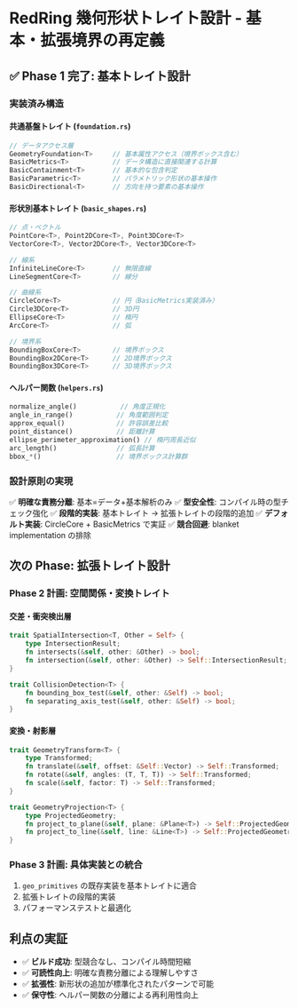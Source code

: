 # RedRing 幾何形状トレイト設計 - 基本・拡張境界の再定義

## ✅ Phase 1 完了: 基本トレイト設計

### 実装済み構造

#### 共通基盤トレイト (`foundation.rs`)

```rust
// データアクセス層
GeometryFoundation<T>     // 基本属性アクセス（境界ボックス含む）
BasicMetrics<T>           // データ構造に直接関連する計算
BasicContainment<T>       // 基本的な包含判定
BasicParametric<T>        // パラメトリック形状の基本操作
BasicDirectional<T>       // 方向を持つ要素の基本操作
```

#### 形状別基本トレイト (`basic_shapes.rs`)

```rust
// 点・ベクトル
PointCore<T>, Point2DCore<T>, Point3DCore<T>
VectorCore<T>, Vector2DCore<T>, Vector3DCore<T>

// 線系
InfiniteLineCore<T>       // 無限直線
LineSegmentCore<T>        // 線分

// 曲線系
CircleCore<T>             // 円（BasicMetrics実装済み）
Circle3DCore<T>           // 3D円
EllipseCore<T>            // 楕円
ArcCore<T>                // 弧

// 境界系
BoundingBoxCore<T>        // 境界ボックス
BoundingBox2DCore<T>      // 2D境界ボックス
BoundingBox3DCore<T>      // 3D境界ボックス
```

#### ヘルパー関数 (`helpers.rs`)

```rust
normalize_angle()           // 角度正規化
angle_in_range()           // 角度範囲判定
approx_equal()             // 許容誤差比較
point_distance()           // 距離計算
ellipse_perimeter_approximation() // 楕円周長近似
arc_length()               // 弧長計算
bbox_*()                   // 境界ボックス計算群
```

### 設計原則の実現

✅ **明確な責務分離**: 基本=データ+基本解析のみ
✅ **型安全性**: コンパイル時の型チェック強化
✅ **段階的実装**: 基本トレイト → 拡張トレイトの段階的追加
✅ **デフォルト実装**: CircleCore + BasicMetrics で実証
✅ **競合回避**: blanket implementation の排除

## 次の Phase: 拡張トレイト設計

### Phase 2 計画: 空間関係・変換トレイト

#### 交差・衝突検出層

```rust
trait SpatialIntersection<T, Other = Self> {
    type IntersectionResult;
    fn intersects(&self, other: &Other) -> bool;
    fn intersection(&self, other: &Other) -> Self::IntersectionResult;
}

trait CollisionDetection<T> {
    fn bounding_box_test(&self, other: &Self) -> bool;
    fn separating_axis_test(&self, other: &Self) -> bool;
}
```

#### 変換・射影層

```rust
trait GeometryTransform<T> {
    type Transformed;
    fn translate(&self, offset: &Self::Vector) -> Self::Transformed;
    fn rotate(&self, angles: (T, T, T)) -> Self::Transformed;
    fn scale(&self, factor: T) -> Self::Transformed;
}

trait GeometryProjection<T> {
    type ProjectedGeometry;
    fn project_to_plane(&self, plane: &Plane<T>) -> Self::ProjectedGeometry;
    fn project_to_line(&self, line: &Line<T>) -> Self::ProjectedGeometry;
}
```

### Phase 3 計画: 具体実装との統合

1. `geo_primitives` の既存実装を基本トレイトに適合
2. 拡張トレイトの段階的実装
3. パフォーマンステストと最適化

## 利点の実証

- ✅ **ビルド成功**: 型競合なし、コンパイル時間短縮
- ✅ **可読性向上**: 明確な責務分離による理解しやすさ
- ✅ **拡張性**: 新形状の追加が標準化されたパターンで可能
- ✅ **保守性**: ヘルパー関数の分離による再利用性向上
